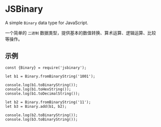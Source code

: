 # JSBinary

A simple `Binary` data type for JavaScript.

一个简单的 `二进制` 数据类型，提供基本的数值转换、算术运算、逻辑运算、比较等操作。

## 示例

```
const {Binary} = require('jsbinary');

let b1 = Binary.fromBinaryString('1001');

console.log(b1.toBinaryString());
console.log(b1.toHexString());
console.log(b1.toDecimalString());

let b2 = Binary.fromBinaryString('11');
let b3 = Binary.add(b1, b2);

console.log(b2.toBinaryString());
console.log(b3.toBinaryString());
```
